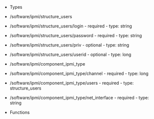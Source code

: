  - Types
  - /software/ipmi/structure_users
   - /software/ipmi/structure_users/login
    - required
    - type: string
   - /software/ipmi/structure_users/password
    - required
    - type: string
   - /software/ipmi/structure_users/priv
    - optional
    - type: string
   - /software/ipmi/structure_users/userid
    - optional
    - type: long
  - /software/ipmi/component_ipmi_type
   - /software/ipmi/component_ipmi_type/channel
    - required
    - type: long
   - /software/ipmi/component_ipmi_type/users
    - required
    - type: structure_users
   - /software/ipmi/component_ipmi_type/net_interface
    - required
    - type: string

 - Functions
